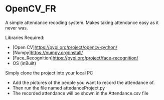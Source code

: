 # OpenCV_FR
A simple attendance recoding system. Makes taking attendance easy as it never was.

Libraries Required:
 * [Open CV]https://pypi.org/project/opencv-python/
 * [Numpy]https://numpy.org/install/
 * [Face_Recognition]https://pypi.org/project/face-recognition/
 * OS (inBuilt)

Simply clone the project into your local PC
  * Add the pictures of the people you want to record the attendance of.
  * Then run the file named attedanceProject.py
  * The recorded attendance will be shown in the Attendance.csv file
